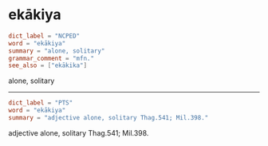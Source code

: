# ekākiya

``` toml
dict_label = "NCPED"
word = "ekākiya"
summary = "alone, solitary"
grammar_comment = "mfn."
see_also = ["ekākika"]
```

alone, solitary

--------------------

``` toml
dict_label = "PTS"
word = "ekākiya"
summary = "adjective alone, solitary Thag.541; Mil.398."
```

adjective alone, solitary Thag.541; Mil.398.

